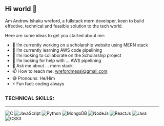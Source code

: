 ## Hi world 👋
Am Andrew Ishaku wreford, a fullstack mern developer, keen to build effective, technical and feasible solution to the tech world.  


Here are some ideas to get you started about me:

- 🔭 I’m currently working on a scholarship website using MERN stack
- 🌱 I’m currently learning AWS code pipelining
- 👯 I’m looking to collaborate on the Scholarship project
- 🤔 I’m looking for help with ... AWS pipelining 
- 💬 Ask me about ... mern stack
- 📫 How to reach me: wrefordmessi@gmail.com
- 😄 Pronouns: He/Him
- ⚡ Fun fact: coding always


### TECHNICAL SKILLS:
___

![C](https://img.shields.io/badge/c-%2300599C.svg?style=for-the-badge&logo=c&logoColor=white)
![JavaScript](https://img.shields.io/badge/javascript-%23323330.svg?style=for-the-badge&logo=javascript&logoColor=%23F7DF1E)
![Python](https://img.shields.io/badge/python-3670A0?style=for-the-badge&logo=python&logoColor=ffdd54)
![MongoDB](https://img.shields.io/badge/MongoDB-%234ea94b.svg?style=for-the-badge&logo=mongodb&logoColor=white)
![NodeJs](https://dev.to/dhiwise/10-best-practices-every-nodejs-developer-must-follow-362m?style=for-the-badge&logo=mongodb&logoColor=white)
![ReactJs](https://logojinni.com/react-logo-337?style=for-the-badge&logo=mongodb&logoColor=white)
![Java](https://www.logolynx.com/topic/java+svg?style=for-the-badge&logo=mongodb&logoColor=white)
![CSS3](https://img.shields.io/badge/css3-%231572B6.svg?style=for-the-badge&logo=css3&logoColor=white)
